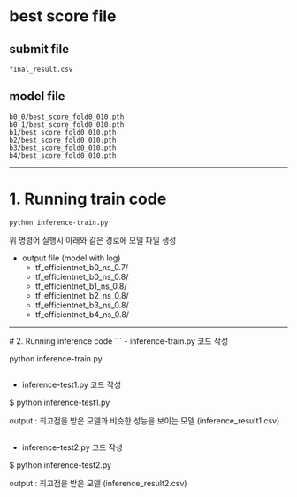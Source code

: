 # best score file

## submit file
```
final_result.csv
``` 

## model file
```
b0_0/best_score_fold0_010.pth
b0_1/best_score_fold0_010.pth
b1/best_score_fold0_010.pth
b2/best_score_fold0_010.pth
b3/best_score_fold0_010.pth
b4/best_score_fold0_010.pth
```
<hr>

# 1. Running train code
```
python inference-train.py
```
위 명령어 실행시 아래와 같은 경로에 모델 파일 생성
-  output file (model with log)
    - tf_efficientnet_b0_ns_0.7/
    - tf_efficientnet_b0_ns_0.8/
    - tf_efficientnet_b1_ns_0.8/
    - tf_efficientnet_b2_ns_0.8/
    - tf_efficientnet_b3_ns_0.8/
    - tf_efficientnet_b4_ns_0.8/
    

<hr>
# 2. Running inference code
```
 - inference-train.py 코드 작성

 python inference-train.py
```

```
 - inference-test1.py 코드 작성

$ python inference-test1.py

 output : 최고점을 받은 모델과 비슷한 성능을 보이는 모델 (inference_result1.csv)

```

```
 - inference-test2.py 코드 작성

$ python inference-test2.py

 output : 최고점을 받은 모델 (inference_result2.csv)
```

